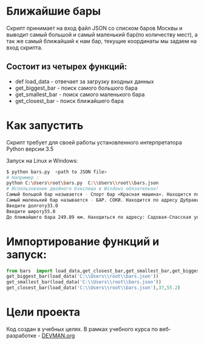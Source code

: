 # Ближайшие бары

Скрипт принимает на вход файл JSON со списком баров Москвы и выводит самый большой и самый маленький бар(по количеству мест),  а так же самый ближайший к нам бар, текущие координаты мы задаем на вход скрипта.
## Состоит из четырех  функций:
- def load_data - отвечает за загрузку входных данных
- get_biggest_bar - поиск самого большого бара
- get_smallest_bar - поиск самого маленького бара
- get_closest_bar - поиск ближайшего бара


# Как запустить

Скрипт требует для своей работы установленного интерпретатора Python версии 3.5

Запуск на Linux и Windows:

```bash
$ python bars.py  <path to JSON file>
# Например : 
python C:\Users\root\bars.py  C:\\Users\\root\\bars.json
# Использование двойного бэкслеша в Windows обязательна!
Самый большой бар называется - Спорт бар «Красная машина». Находится по адресу Автозаводская улица, дом 23, строение 1, кол-во посадочных мест равно - 450
Самый маленький бар называется - БАР. СОКИ. Находится по адресу Дубравная улица, дом 34/29, кол-во посадочных мест равно - 0
Введите долготу33.0
Введите широту55.0
До ближайшего бара 249.89 км. Находиться по адресу: Садовая-Спасская улица, дом 19, корпус 1. Называется: Staropramen
```
# Импортирование функций и запуск:
```python
from bars  import load_data,get_closest_bar,get_smallest_bar,get_biggest_bar
get_biggest_bar(load_data('C:\\Users\\root\\bars.json'))
get_smallest_bar(load_data('C:\\Users\\root\\bars.json'))
get_closest_bar(load_data('C:\\Users\\root\\bars.json'),37,55.2)
```

# Цели проекта

Код создан в учебных целях. В рамках учебного курса по веб-разработке - [DEVMAN.org](https://devman.org)
